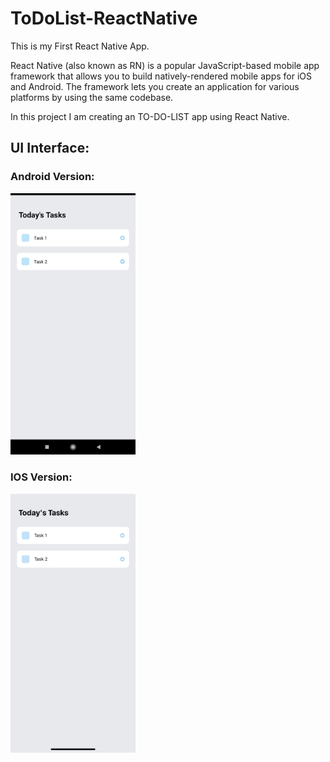 # ToDoList-ReactNative

This is my First React Native App.

React Native (also known as RN) is a popular JavaScript-based mobile app framework that allows you to build natively-rendered mobile apps for iOS and Android. The framework lets you create an application for various platforms by using the same codebase.

In this project I am creating an TO-DO-LIST app using React Native.

## UI Interface:

### Android Version: 
<img src="https://github.com/MOHIT02082000/ToDoList-ReactNative/blob/master/Android%20Version.jpg" width="200"/>


### IOS Version: 
<img src="https://github.com/MOHIT02082000/ToDoList-ReactNative/blob/master/iOS%20Version.jpg" width="200"/>

<!-- Android Version            |  
:-------------------------:|
<img src="https://github.com/MOHIT02082000/ToDoList-ReactNative/blob/master/Android%20Version.jpg" alt="drawing" width="200"/> 
iOS Version                |
:-------------------------:|
<img src="https://github.com/MOHIT02082000/ToDoList-ReactNative/blob/master/iOS%20Version.jpg" alt="drawing" width="200"/> -->
<!-- ### Android Version:
![alt text](https://github.com/MOHIT02082000/ToDoList-ReactNative/blob/master/Android%20Version.jpg?raw=true)
![alt text](https://github.com/MOHIT02082000/ToDoList-ReactNative/blob/master/iOS%20Version.jpg?raw=true) -->
